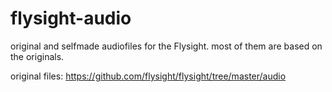 # flysight-audio
original and selfmade audiofiles for the Flysight. most of them are based on the originals.


original files:
https://github.com/flysight/flysight/tree/master/audio
